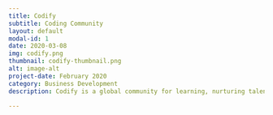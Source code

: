 ```yaml
---
title: Codify
subtitle: Coding Community
layout: default
modal-id: 1
date: 2020-03-08
img: codify.png
thumbnail: codify-thumbnail.png
alt: image-alt
project-date: February 2020
category: Business Development
description: Codify is a global community for learning, nurturing talent, and developing software applications. Housed on Quora, Codify is buzzing with acitivity from the contributions of community members, who are sharing content, insights, and lessons on best practices for clean coding. Experts in the community are leading business development initiatives by pitching to corporations, institutions, and investors.  

---
```

